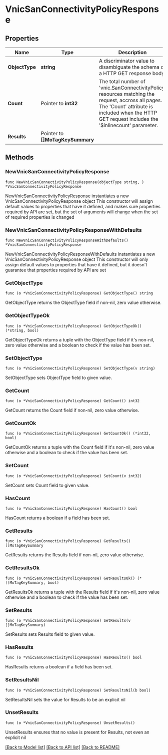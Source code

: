# VnicSanConnectivityPolicyResponse

## Properties

Name | Type | Description | Notes
------------ | ------------- | ------------- | -------------
**ObjectType** | **string** | A discriminator value to disambiguate the schema of a HTTP GET response body. | 
**Count** | Pointer to **int32** | The total number of &#39;vnic.SanConnectivityPolicy&#39; resources matching the request, accross all pages. The &#39;Count&#39; attribute is included when the HTTP GET request includes the &#39;$inlinecount&#39; parameter. | [optional] 
**Results** | Pointer to [**[]MoTagKeySummary**](mo.TagKeySummary.md) |  | [optional] 

## Methods

### NewVnicSanConnectivityPolicyResponse

`func NewVnicSanConnectivityPolicyResponse(objectType string, ) *VnicSanConnectivityPolicyResponse`

NewVnicSanConnectivityPolicyResponse instantiates a new VnicSanConnectivityPolicyResponse object
This constructor will assign default values to properties that have it defined,
and makes sure properties required by API are set, but the set of arguments
will change when the set of required properties is changed

### NewVnicSanConnectivityPolicyResponseWithDefaults

`func NewVnicSanConnectivityPolicyResponseWithDefaults() *VnicSanConnectivityPolicyResponse`

NewVnicSanConnectivityPolicyResponseWithDefaults instantiates a new VnicSanConnectivityPolicyResponse object
This constructor will only assign default values to properties that have it defined,
but it doesn't guarantee that properties required by API are set

### GetObjectType

`func (o *VnicSanConnectivityPolicyResponse) GetObjectType() string`

GetObjectType returns the ObjectType field if non-nil, zero value otherwise.

### GetObjectTypeOk

`func (o *VnicSanConnectivityPolicyResponse) GetObjectTypeOk() (*string, bool)`

GetObjectTypeOk returns a tuple with the ObjectType field if it's non-nil, zero value otherwise
and a boolean to check if the value has been set.

### SetObjectType

`func (o *VnicSanConnectivityPolicyResponse) SetObjectType(v string)`

SetObjectType sets ObjectType field to given value.


### GetCount

`func (o *VnicSanConnectivityPolicyResponse) GetCount() int32`

GetCount returns the Count field if non-nil, zero value otherwise.

### GetCountOk

`func (o *VnicSanConnectivityPolicyResponse) GetCountOk() (*int32, bool)`

GetCountOk returns a tuple with the Count field if it's non-nil, zero value otherwise
and a boolean to check if the value has been set.

### SetCount

`func (o *VnicSanConnectivityPolicyResponse) SetCount(v int32)`

SetCount sets Count field to given value.

### HasCount

`func (o *VnicSanConnectivityPolicyResponse) HasCount() bool`

HasCount returns a boolean if a field has been set.

### GetResults

`func (o *VnicSanConnectivityPolicyResponse) GetResults() []MoTagKeySummary`

GetResults returns the Results field if non-nil, zero value otherwise.

### GetResultsOk

`func (o *VnicSanConnectivityPolicyResponse) GetResultsOk() (*[]MoTagKeySummary, bool)`

GetResultsOk returns a tuple with the Results field if it's non-nil, zero value otherwise
and a boolean to check if the value has been set.

### SetResults

`func (o *VnicSanConnectivityPolicyResponse) SetResults(v []MoTagKeySummary)`

SetResults sets Results field to given value.

### HasResults

`func (o *VnicSanConnectivityPolicyResponse) HasResults() bool`

HasResults returns a boolean if a field has been set.

### SetResultsNil

`func (o *VnicSanConnectivityPolicyResponse) SetResultsNil(b bool)`

 SetResultsNil sets the value for Results to be an explicit nil

### UnsetResults
`func (o *VnicSanConnectivityPolicyResponse) UnsetResults()`

UnsetResults ensures that no value is present for Results, not even an explicit nil

[[Back to Model list]](../README.md#documentation-for-models) [[Back to API list]](../README.md#documentation-for-api-endpoints) [[Back to README]](../README.md)


